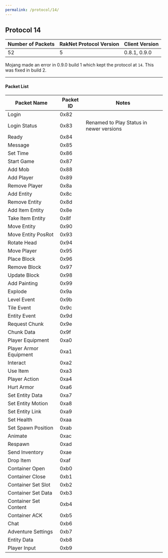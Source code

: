 ```yaml
---
permalink: /protocol/14/
---
```

## Protocol 14

| Number of Packets | RakNet Protocol Version | Client Version |
| ----------------- | ----------------------- | -------------- |
| 52                | 5                       | 0.8.1, 0.9.0   |

Mojang made an error in 0.9.0 build 1 which kept the protocol at `14`. This was fixed in build 2.

---

#### Packet List

| Packet Name            | Packet ID | Notes                                    |
| ---------------------- | --------- | ---------------------------------------- |
| Login                  | 0x82      |                                          |
| Login Status           | 0x83      | Renamed to Play Status in newer versions |
| Ready                  | 0x84      | |
| Message                | 0x85      | |
| Set Time               | 0x86      | |
| Start Game             | 0x87      | |
| Add Mob                | 0x88      | |
| Add Player             | 0x89      | |
| Remove Player          | 0x8a      | |
| Add Entity             | 0x8c      | |
| Remove Entity          | 0x8d      | |
| Add Item Entity        | 0x8e      | |
| Take Item Entity       | 0x8f      | |
| Move Entity            | 0x90      | |
| Move Entity PosRot     | 0x93      | |
| Rotate Head            | 0x94      | |
| Move Player            | 0x95      | |
| Place Block            | 0x96      | |
| Remove Block           | 0x97      | |
| Update Block           | 0x98      | |
| Add Painting           | 0x99      | |
| Explode                | 0x9a      | |
| Level Event            | 0x9b      | |
| Tile Event             | 0x9c      | |
| Entity Event           | 0x9d      | |
| Request Chunk          | 0x9e      | |
| Chunk Data             | 0x9f      | |
| Player Equipment       | 0xa0      | |
| Player Armor Equipment | 0xa1      | |
| Interact               | 0xa2      | |
| Use Item               | 0xa3      | |
| Player Action          | 0xa4      | |
| Hurt Armor             | 0xa6      | |
| Set Entity Data        | 0xa7      | |
| Set Entity Motion      | 0xa8      | |
| Set Entity Link        | 0xa9      | |
| Set Health             | 0xaa      | |
| Set Spawn Position     | 0xab      | |
| Animate                | 0xac      | |
| Respawn                | 0xad      | | 
| Send Inventory         | 0xae      | |
| Drop Item              | 0xaf      | |
| Container Open         | 0xb0      | |
| Container Close        | 0xb1      | |
| Container Set Slot     | 0xb2      | |
| Container Set Data     | 0xb3      | |
| Container Set Content  | 0xb4      | |
| Container ACK          | 0xb5      | |
| Chat                   | 0xb6      | |
| Adventure Settings     | 0xb7      | |
| Entity Data            | 0xb8      | |
| Player Input           | 0xb9      | |
